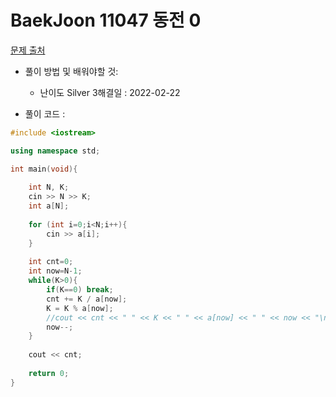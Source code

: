 # BaekJoon 11047 동전 0


[문제 출처](https://www.acmicpc.net/problem/11047)  

* 풀이 방법 및 배워야할 것: 

  * 난이도 Silver 3해결일 : 2022-02-22


- 풀이 코드 :
```cpp
#include <iostream>

using namespace std;

int main(void){
	
	int N, K;
	cin >> N >> K;
	int a[N];
	
	for (int i=0;i<N;i++){
		cin >> a[i];
	}
	
	int cnt=0;
	int now=N-1;
	while(K>0){
		if(K==0) break;
		cnt += K / a[now];
		K = K % a[now];
		//cout << cnt << " " << K << " " << a[now] << " " << now << "\n";
		now--;
	}
	
	cout << cnt;
	
	return 0;
}
```
